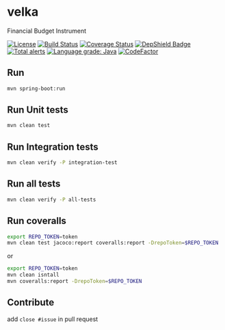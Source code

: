 # velka
Financial Budget Instrument

[![License](https://img.shields.io/badge/License-Apache%202.0-blue.svg)](https://opensource.org/licenses/Apache-2.0)
[![Build Status](https://travis-ci.com/lostizalith/velka.svg?branch=master)](https://travis-ci.com/lostizalith/velka)
[![Coverage Status](https://coveralls.io/repos/github/lostizalith/velka/badge.svg?branch=%2349-integrate-coveralls-with-jacoco)](https://coveralls.io/github/lostizalith/velka?branch=%2349-integrate-coveralls-with-jacoco)
[![DepShield Badge](https://depshield.sonatype.org/badges/lostizalith/velka/depshield.svg)](https://depshield.github.io)
[![Total alerts](https://img.shields.io/lgtm/alerts/g/lostizalith/velka.svg?logo=lgtm&logoWidth=18)](https://lgtm.com/projects/g/lostizalith/velka/alerts/)
[![Language grade: Java](https://img.shields.io/lgtm/grade/java/g/lostizalith/velka.svg?logo=lgtm&logoWidth=18)](https://lgtm.com/projects/g/lostizalith/velka/context:java)
[![CodeFactor](https://www.codefactor.io/repository/github/lostizalith/velka/badge)](https://www.codefactor.io/repository/github/lostizalith/velka)

## Run

```bash
mvn spring-boot:run
```

## Run Unit tests

```bash
mvn clean test
```

## Run Integration tests

```bash
mvn clean verify -P integration-test
```

## Run all tests

```bash
mvn clean verify -P all-tests
```

## Run coveralls

```bash
export REPO_TOKEN=token
mvn clean test jacoco:report coveralls:report -DrepoToken=$REPO_TOKEN
```

or 

```bash
export REPO_TOKEN=token
mvn clean isntall
mvn coveralls:report -DrepoToken=$REPO_TOKEN
```

## Contribute

add `close #issue` in pull request

